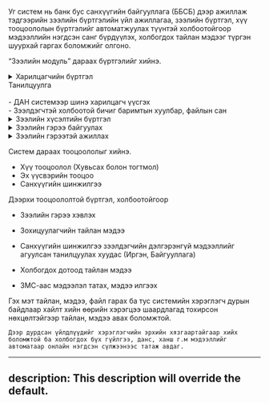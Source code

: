    Уг систем нь банк бус санхүүгийн байгууллага (ББСБ) дээр ажиллаж тэдгээрийн зээлийн бүртгэлийн үйл ажиллагаа, зээлийн бүртгэл, хүү тооцоололын бүртгэлийг автоматжуулах түүнтэй холбоотойгоор мэдээллийн нэгдсэн санг бүрдүүлэх, холбогдох тайлан мэдээг түргэн шуурхай гаргах боломжийг олгоно.


  “Зээлийн модуль” дараах бүртгэлийг хийнэ.

<details>
    <summary>Харилцагчийн бүртгэл</summary>
 -  Зураг <br/>
 -   Зээлдэгчийн дэлгэрэнгүй мэдээлэл<br/>
 -  Гол хувь нийлүүлэгчдийн мэдээлэл<br/>
 -  Компанийн захиралын тухай мэдээлэл<br/>
 -  Зээлдэгчийн гэр бүлийн гишүүдийн дэлгэрэнгүй мэдээлэл<br/>
 -  Зээл хүсэгчийн дансны мэдээлэл<br/>
 -  Зээлдэгчийн хамаарал<br/>
   
</details>

  <div>Танилцуулга</div><br/>
 -  ДАН системээр шинэ харилцагч үүсгэх<br/>
 -  Зээлдэгчтэй холбоотой бичиг баримтын хуулбар, файлын сан<br/>

<details>
    <summary>Зээлийн хүсэлтийн бүртгэл</summary>
  -  Зээлийн хүсэлтийн үндсэн мэдээлэл<br/>
 -  Барьцаа хөрөнгийн тухай мэдээлэл<br/>
 -  Зээлдэгчийн 5C<br/>
 -  Зээлдэгчийн санхүүгийн мэдээлэл<br/>
 -  Эдийн засагчийн дүгнэлт<br/>
 -  Захирал, зээлийн хорооны шийдвэр<br/>
 -  Зээлийн хүсэлтэд хавсрагасан бичиг баримт, файлын сан<br/>
    </details>

  <details>
    <summary>Зээлийн гэрээ байгуулах</summary>
 *  Зээлийн үндсэн гэрээ (зээлийн төрлөөр)<br/>
 *  Барьцаа хөрөнгө 
 *  Баталгаа гэрээ 
 *  Зээл төлөх график 
   </details>
  
  <details>
    <summary>Зээлийн гэрээтэй ажиллах</summary>
 *  Зээлийн гэрээний сунгалт бүртгэх 
 *  Хүүний өөрчлөлтийг бүртгэх 
 *  Зээлийн ангилал шилжүүлэх 
 *  Зээл хаах, түүхчилсэн санд бүртгэх 
 *  Санамж оруулах (хүү төлөлтийг сануулах, хэрэглэгчийн оруулсан санамж) 
 *  Явцын хяналтын тайлан оруулах 
 *  Зээлийн Гүйлгээ оруулах 
 *  Лавлах сан 
 *  Гэрээ болон гэрээтэй холбоотой бичиг баримт, файлын сан<br/>
 </details>

Систем дараах тооцоололыг хийнэ.
*   Хүү тооцоолол (Хувьсах болон тогтмол)
*   Эх үүсвэрийн тооцоо
*   Санхүүгийн шинжилгээ

Дээрхи тооцоололтой бүртгэл, холбоотойгоор

* Зээлийн гэрээ  хэвлэх

* Зохицуулагчийн  тайлан мэдээ

* Санхүүгийн шинжилгээ зээлдэгчийн дэлгэрэнгүй мэдээллийг агуулсан танилцуулах хуудас (Иргэн, Байгууллага)

* Холбогдох дотоод тайлан мэдээ

* ЗМС-аас мэдээлэл татах, мэдээ илгээх

 Гэх мэт тайлан, мэдээ, файл гарах ба тус системийн хэрэглэгч дурын байдлаар хайлт хийн өөрийн хэрэгцээ шаардлагад тохирсон нөхцөлтэйгээр тайлан, мэдээ авах боломжтой.

    Дээр дурдсан үйлдлүүдийг хэрэглэгчийн эрхийн хязгаартайгаар хийх боломжтой ба холбогдох бүх гүйлгээ, данс, ханш г.м мэдээллийг автоматаар онлайн нэгдсэн сүлжээнээс татаж авдаг.
    
    
---
description: This description will override the default.
---

